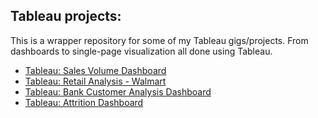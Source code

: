 ## Tableau projects:

This is a wrapper repository for some of my Tableau gigs/projects. From dashboards to single-page visualization all done using Tableau.

- [ Tableau: Sales Volume Dashboard](https://github.com/taricov/Tableau_Sales_Dashboard)<br/>
- [ Tableau: Retail Analysis - Walmart](https://github.com/taricov/Tableau_Retail_Analysis_Dashboard)<br/>
- [ Tableau: Bank Customer Analysis Dashboard](https://github.com/taricov/Tableau_Bank_Customer_Analysis_dashboard)<br/>
- [ Tableau: Attrition Dashboard](https://github.com/taricov/Tableau_Attrition_Dashboard)
